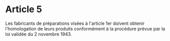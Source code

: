 # Article 5

Les fabricants de préparations visées à l'article 1er doivent obtenir l'homologation de leurs produits conformément à la procédure prévue par la loi validée du 2 novembre 1943.
